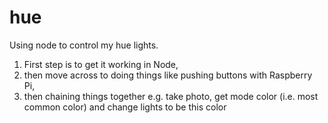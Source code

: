 # hue
Using node to control my hue lights. 

1. First step is to get it working in Node, 
2. then move across to doing things like pushing buttons with Raspberry Pi, 
3. then chaining things together e.g. take photo, get mode color (i.e. most common color) and change lights to be this color


